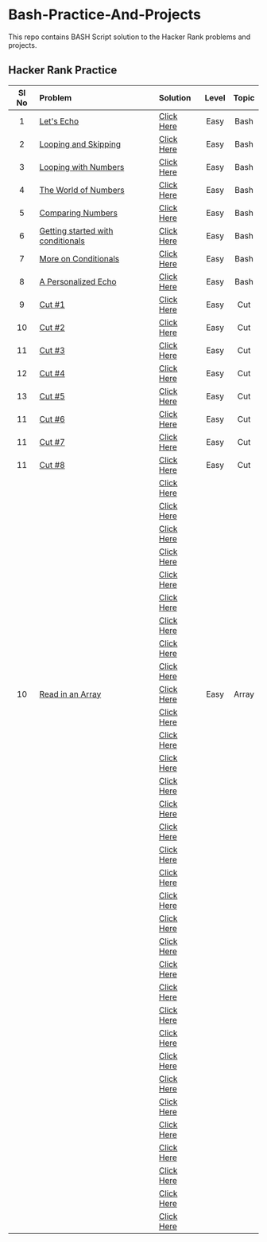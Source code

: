 # Bash-Practice-And-Projects
This repo contains BASH Script solution to the Hacker Rank problems and projects.

## Hacker Rank Practice

|Sl No | Problem | Solution | Level | Topic |
|:-------:|:-------|:-------|:-----:|:-----:|
|1|[Let's Echo]()|[Click Here](/problems/01-lets-echo.md)|Easy|Bash|
|2|[Looping and Skipping](https://www.hackerrank.com/challenges/bash-tutorials---looping-and-skipping/problem?isFullScreen=true)|[Click Here](./problems/02-looping-and-skipping.md)|Easy|Bash|
|3|[Looping with Numbers](https://www.hackerrank.com/challenges/bash-tutorials---looping-with-numbers/problem?isFullScreen=true)|[Click Here](./problems/03-looping-with-numbers.md)|Easy|Bash|
|4|[The World of Numbers](https://www.hackerrank.com/challenges/bash-tutorials---the-world-of-numbers/problem?isFullScreen=true)|[Click Here](./problems/04-world-of-numbers.md)|Easy|Bash|
|5|[Comparing Numbers](https://www.hackerrank.com/challenges/bash-tutorials---comparing-numbers/problem?isFullScreen=true)|[Click Here](./problems/05-comparing-numbers.md)|Easy|Bash|
|6|[Getting started with conditionals](https://www.hackerrank.com/challenges/bash-tutorials---getting-started-with-conditionals/problem?isFullScreen=true)|[Click Here](./problems/06-getting-started-with-conditionals.md)|Easy|Bash|
|7|[More on Conditionals](https://www.hackerrank.com/challenges/bash-tutorials---more-on-conditionals/problem?isFullScreen=true)|[Click Here](./problems/07-more-on-conditionals.md)|Easy|Bash|
|8|[A Personalized Echo](https://www.hackerrank.com/challenges/bash-tutorials---a-personalized-echo/problem?isFullScreen=true)|[Click Here](./problems/08-a-personalized-echo.md)|Easy|Bash|
|9|[Cut #1](https://www.hackerrank.com/challenges/text-processing-cut-1/problem?isFullScreen=true)|[Click Here](./problems/09-cut1.md)|Easy|Cut|
|10|[Cut #2](https://www.hackerrank.com/challenges/text-processing-cut-2/problem?isFullScreen=true)|[Click Here](./problems/10-cut2.md)|Easy|Cut|
|11|[Cut #3](https://www.hackerrank.com/challenges/text-processing-cut-3/problem?isFullScreen=true)|[Click Here](./problems/11-cut3.md)|Easy|Cut|
|12|[Cut #4](https://www.hackerrank.com/challenges/text-processing-cut-4/problem?isFullScreen=true)|[Click Here](./problems/12-cut4.md)|Easy|Cut|
|13|[Cut #5](https://www.hackerrank.com/challenges/text-processing-cut-5/problem?isFullScreen=true)|[Click Here](./problems/13-cut5.md)|Easy|Cut|
|11|[Cut #6](https://www.hackerrank.com/challenges/text-processing-cut-6/problem?isFullScreen=true)|[Click Here](./problems/11-cut6.md)|Easy|Cut|
|11|[Cut #7](https://www.hackerrank.com/challenges/text-processing-cut-7/problem?isFullScreen=true)|[Click Here](./problems/11-cut7.md)|Easy|Cut|
|11|[Cut #8](https://www.hackerrank.com/challenges/text-processing-cut-8/problem?isFullScreen=true)|[Click Here](./problems/11-cut8.md)|Easy|Cut|
||[]()|[Click Here]()|||
||[]()|[Click Here]()|||
||[]()|[Click Here]()|||
||[]()|[Click Here]()|||
||[]()|[Click Here]()|||
||[]()|[Click Here]()|||
||[]()|[Click Here]()|||
||[]()|[Click Here]()|||
||[]()|[Click Here]()|||
|10|[Read in an Array](https://www.hackerrank.com/challenges/bash-tutorials-read-in-an-array/problem?isFullScreen=true)|[Click Here](./problems/10-read-in-an-array.md)|Easy|Array|
||[]()|[Click Here]()|||
||[]()|[Click Here]()|||
||[]()|[Click Here]()|||
||[]()|[Click Here]()|||
||[]()|[Click Here]()|||
||[]()|[Click Here]()|||
||[]()|[Click Here]()|||
||[]()|[Click Here]()|||
||[]()|[Click Here]()|||
||[]()|[Click Here]()|||
||[]()|[Click Here]()|||
||[]()|[Click Here]()|||
||[]()|[Click Here]()|||
||[]()|[Click Here]()|||
||[]()|[Click Here]()|||
||[]()|[Click Here]()|||
||[]()|[Click Here]()|||
||[]()|[Click Here]()|||
||[]()|[Click Here]()|||
||[]()|[Click Here]()|||
||[]()|[Click Here]()|||
||[]()|[Click Here]()|||
||[]()|[Click Here]()|||

